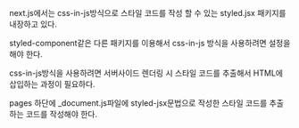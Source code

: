 next.js에서는 css-in-js방식으로 스타일 코드를 작성 할 수 있는 styled.jsx 패키지를 내장하고 있다.

styled-component같은 다른 패키지를 이용해서 css-in-js 방식을 사용하려면 설정을 해야 한다.

css-in-js방식을 사용하려면 서버사이드 렌더링 시 스타일 코드를 추출해서 HTML에 삽입하는 과정이 필요하다.

pages 하단에 \_document.js파일에 styled-jsx문법으로 작성한 스타일 코드를 추출하는 코드를 작성해야 한다.
